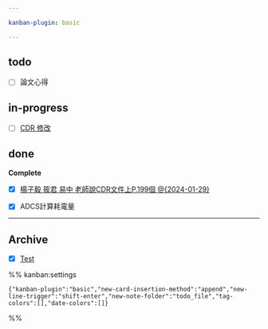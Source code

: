 ```yaml
---

kanban-plugin: basic

---
```


## todo

- [ ] 論文心得


## in-progress

- [ ] [CDR  修改](CDR%20%20修改.md)


## done

**Complete**
- [x] [楊子毅 筱君 易中 老師說CDR文件上P.199個 @{2024-01-29}](楊子毅%20筱君%20易中%20老師說CDR文件上P.199個%20@{2024-01-29}.md)
- [x] ADCS計算耗電量


***

## Archive

- [x] [Test](todo_file/Test.md)

%% kanban:settings
```
{"kanban-plugin":"basic","new-card-insertion-method":"append","new-line-trigger":"shift-enter","new-note-folder":"todo_file","tag-colors":[],"date-colors":[]}
```
%%